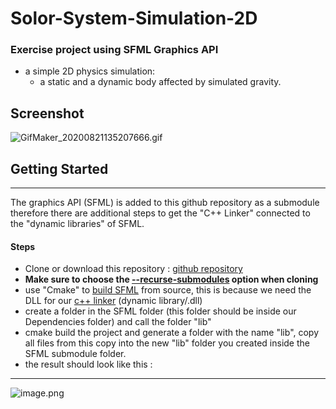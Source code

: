 # Solor-System-Simulation-2D

### Exercise project using SFML Graphics API 
- a simple 2D physics simulation:
  - a static and a dynamic body affected by simulated gravity.  

## Screenshot
![GifMaker_20200821135207666.gif](https://trello-attachments.s3.amazonaws.com/5f066448ad4865740ae83658/5f3b227970dadc452aaf969c/7c9420361789c2e2e9989075cb434c57/GifMaker_20200821135207666.gif) 

## Getting Started
---
The graphics API (SFML) is added to this github repository as a submodule therefore there are additional steps to get the "C++ Linker" connected to the "dynamic libraries" of SFML. 
#### Steps
- Clone or download this repository : [github repository](https://github.com/spil3141/Solor-System-Simulation-2D.git)
- **Make sure to choose the [--recurse-submodules](https://git-scm.com/book/en/v2/Git-Tools-Submodules) option when cloning**
- use "Cmake" to [build SFML](https://www.youtube.com/watch?v=pLy69V2F_8M) from source, this is because we need the DLL for our [c++ linker](https://www.youtube.com/watch?v=H4s55GgAg0I&t=259s) (dynamic library/.dll) 
- create a folder in the SFML folder (this folder should be inside our Dependencies folder) and call the folder "lib"
- cmake build the project and generate a folder with the name "lib", copy all files from this copy into the new "lib" folder you created inside the SFML submodule folder. 
- the result should look like this : 

---

![image.png](https://trello-attachments.s3.amazonaws.com/5dd6b3a80a513e0ac0bd38eb/5f3bba93fe4f8c14ff6b2f6c/92dd2d92e63b7dc3b7ec1e6fde804f7d/image.png) 
